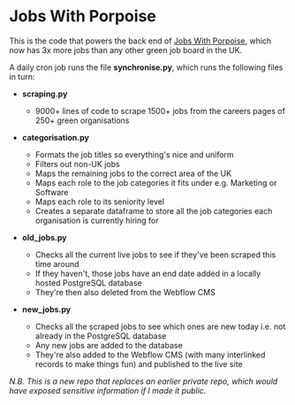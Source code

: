 # Jobs With Porpoise

This is the code that powers the back end of [Jobs With Porpoise](https://www.jobswithporpoise.com), which now has 3x more jobs than any other green job board in the UK.

A daily cron job runs the file __synchronise.py__, which runs the following files in turn:
- __scraping.py__
    * 9000+ lines of code to scrape 1500+ jobs from the careers pages of 250+ green organisations

- __categorisation.py__
    * Formats the job titles so everything's nice and uniform
    * Filters out non-UK jobs
    * Maps the remaining jobs to the correct area of the UK
    * Maps each role to the job categories it fits under e.g. Marketing or Software
    * Maps each role to its seniority level
    * Creates a separate dataframe to store all the job categories each organisation is currently hiring for

- __old_jobs.py__
    * Checks all the current live jobs to see if they've been scraped this time around
    * If they haven't, those jobs have an end date added in a locally hosted PostgreSQL database
    * They're then also deleted from the Webflow CMS

- __new_jobs.py__
    * Checks all the scraped jobs to see which ones are new today i.e. not already in the PostgreSQL database
    * Any new jobs are added to the database
    * They're also added to the Webflow CMS (with many interlinked records to make things fun) and published to the live site 
   
_N.B. This is a new repo that replaces an earlier private repo, which would have exposed sensitive information if I made it public._
